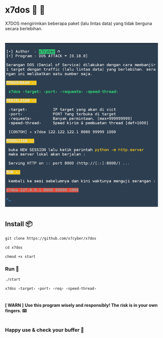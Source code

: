 # x7dos 📡 🚥
X7DOS mengirimkan beberapa paket (lalu lintas data) yang tidak berguna secara berlebihan.
#
![Banner](assets/logo.jpg)
#
## Install 📦
```
git clone https://github.com/x7cyber/x7dos
```
```
cd x7dos
```
```
chmod +x start
```
### Run 🚀
```
./start
```
```
x7dos ‹target› ‹port› ‹req› ‹speed-thread›
```
#
**[ WARN ]**
**Use this program wisely and responsibly! The risk is in your own fingers. ⌨️**
#
### Happy use & check your buffer 🙂
